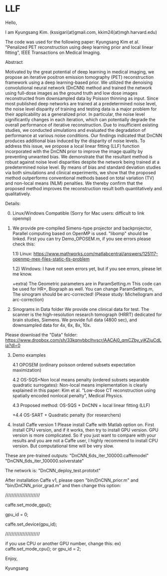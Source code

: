 # LLF

Hello,

I am Kyungsang Kim. (kssigari(at)gmail.com, kkim24(at)mgh.harvard.edu) 

The code was used for the following paper: 
Kyungsang Kim et al. "Penalized PET reconstruction using deep learning prior and local linear fitting", IEEE Transactions on Medical Imaging.

Abstract

Motivated by the great potential of deep learning in medical imaging, we propose an iterative positron emission tomography (PET) reconstruction framework using a deep learning-based prior. We utilized the denoising convolutional neural network (DnCNN) method and trained the network using full-dose images as the ground truth and low dose images reconstructed from downsampled data by Poisson thinning as input. Since most published deep networks are trained at a predetermined noise level, the noise level disparity of training and testing data is a major problem for their applicability as a generalized prior. In particular, the noise level significantly changes in each iteration, which can potentially degrade the overall performance of iterative reconstruction. Due to insufficient existing studies, we conducted simulations and evaluated the degradation of performance at various noise conditions. Our findings indicated that DnCNN produces additional bias induced by the disparity of noise levels. To address this issue, we propose a local linear fitting (LLF) function incorporated with the DnCNN prior to improve the image quality by preventing unwanted bias. We demonstrate that the resultant method is robust against noise level disparities despite the network being trained at a predetermined noise level. By means of bias and standard deviation studies via both simulations and clinical experiments, we show that the proposed method outperforms conventional methods based on total variation (TV) and non-local means (NLM) penalties. We thereby confirm that the proposed method improves the reconstruction result both quantitatively and qualitatively.

Details:

0. Linux/Windows Compatible (Sorry for Mac users: difficult to link openmp)

1. We provide pre-compiled Simens-type projector and backprojector,
Parallel computing based on OpenMP is used. "libomp" should be linked.
First you can try Demo_OPOSEM.m, if you see errors please check this:

    1.1) Linux:
    https://www.mathworks.com/matlabcentral/answers/125117-openmp-mex-files-static-tls-problem

    1.2) Windows:
    I have not seen errors yet, but if you see errors, please let me know.

    +extra) The Geometric parameters are in ParamSetting.m
            This code can be used for HR+, Biograph as well.
            You can change ParamSetting.m, 
            The sinogram should be arc-corrected! 
            (Please study: Michellogram and arc-correction)


2. Sinograms in Data folder
We provide one clinical data for test.
The scanner is the high-resolution research tomograph (HRRT) dedicated for brain studies, Siemens.
We provide full data (4800 sec), and downsampled data for 4x, 6x, 8x, 10x. 

Please download the "Data" folder:
https://www.dropbox.com/sh/33kqnvbbclhvscr/AACAj0_qmCZby_yjKZjuCdLia?dl=0


3. Demo examples

    4.1 OPOSEM (ordinary poisson ordered subsets expectation maximization)
    
    4.2 OS-SQS+Non local means penalty (ordered subsets separable quadratic surrogates):
        Non-local means implementation is clearly explained in this paper:
        Kim et al. "Low-dose CT reconstruction using spatially encoded nonlocal penalty", Medical Physics.

    4.3 Proposed method: OS-SQS + DnCNN + local linear fitting (LLF)

    +4.4 OS-SART + Quadratic penalty (for researchers)


4. Install Caffe version 1
Please install Caffe with Matlab option on. 
First install CPU version, and if it works, then try to install GPU version.
GPU version is more complicated. So if you just want to compare with your results and you are not a Caffe user,
I highly recommend to install CPU version. But computational time will be very slow.

These are pre-trained outputs:
"DnCNN_6ds_iter_100000.caffemodel"
"DnCNN_6ds_iter_100000.solverstate"

The network is:
"DnCNN_deploy_test.prototxt"

After installation Caffe v1,
please open "bin/DnCNN_prior.m" and "bin/DnCNN_prior_grad.m"
and then change this option:

//////////////////////

caffe.set_mode_gpu();

gpu_id = 0;

caffe.set_device(gpu_id);

//////////////////////

if you use CPU or another GPU number, change this:
ex) caffe.set_mode_cpu();
or gpu_id = 2;

Enjoy,

Kyungsang






















